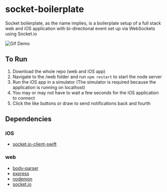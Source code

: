 socket-boilerplate
==================

Socket boilerplate, as the name implies, is a boilerplate setup of a full stack web and iOS application with bi-directional event set up via WebSockets using Socket.io

![Gif Demo](https://github.com/patrickreynolds/socket-boilerplate/raw/master/screenshots/socket-boilerplate-gif.gif)

## To Run
1. Download the whole repo (web and iOS app)
2. Navigate to the /web folder and run `npm restart` to start the node server
3. Run the iOS app in a simulator (The simulator is required because the application is running on localhost)
4. You may or may not have to wait a few seconds for the iOS application to connect
5. Click the like buttons or draw to send notifications back and fourth

## Dependencies
### iOS
- [socket.io-client-swift](https://github.com/socketio/socket.io-client-swift)


### web
- [body-parser](https://www.npmjs.com/package/body-parser)
- [express](https://www.npmjs.com/package/express)
- [nodemon](https://www.npmjs.com/package/nodemon)
- [socket.io](https://www.npmjs.com/package/socket.io)